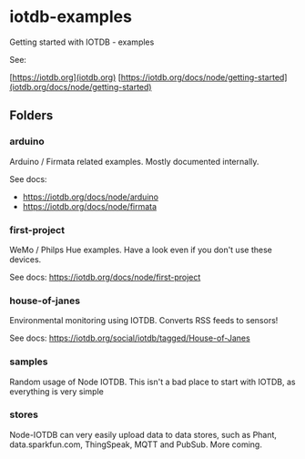 # iotdb-examples

Getting started with IOTDB - examples

See:

[https://iotdb.org](iotdb.org)
[https://iotdb.org/docs/node/getting-started](iotdb.org/docs/node/getting-started)


## Folders
### arduino
Arduino / Firmata related examples. 
Mostly documented internally.

See docs:
* https://iotdb.org/docs/node/arduino
* https://iotdb.org/docs/node/firmata

### first-project
WeMo / Philps Hue examples. Have a look
even if you don't use these devices.

See docs:
https://iotdb.org/docs/node/first-project

### house-of-janes
Environmental monitoring using IOTDB.
Converts RSS feeds to sensors!

See docs:
https://iotdb.org/social/iotdb/tagged/House-of-Janes

### samples
Random usage of Node IOTDB. This isn't a bad place to start 
with IOTDB, as everything is very simple

### stores
Node-IOTDB can very easily upload data to data stores,
such as Phant, data.sparkfun.com, ThingSpeak, MQTT and PubSub.
More coming.
